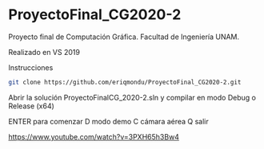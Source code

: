# ProyectoFinal_CG2020-2
Proyecto final de Computación Gráfica. Facultad de Ingeniería UNAM.

Realizado en VS 2019

Instrucciones

```bash
git clone https://github.com/eriqmondu/ProyectoFinal_CG2020-2.git
```

Abrir la solución ProyectoFinalCG_2020-2.sln y compilar en modo Debug o Release (x64)

ENTER para comenzar
D modo demo
C cámara aérea
Q salir

https://www.youtube.com/watch?v=3PXH65h3Bw4



